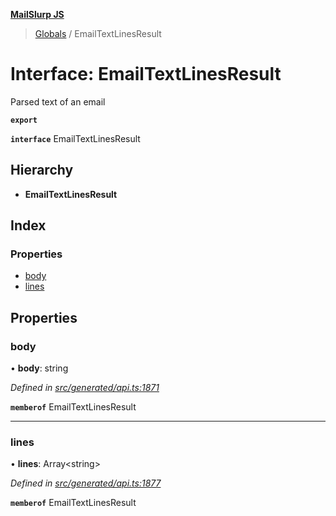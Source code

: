 **[MailSlurp JS](../README.md)**

> [Globals](../README.md) / EmailTextLinesResult

# Interface: EmailTextLinesResult

Parsed text of an email

**`export`** 

**`interface`** EmailTextLinesResult

## Hierarchy

* **EmailTextLinesResult**

## Index

### Properties

* [body](emailtextlinesresult.md#body)
* [lines](emailtextlinesresult.md#lines)

## Properties

### body

•  **body**: string

*Defined in [src/generated/api.ts:1871](https://github.com/mailslurp/mailslurp-client/blob/a8663d0/src/generated/api.ts#L1871)*

**`memberof`** EmailTextLinesResult

___

### lines

•  **lines**: Array\<string>

*Defined in [src/generated/api.ts:1877](https://github.com/mailslurp/mailslurp-client/blob/a8663d0/src/generated/api.ts#L1877)*

**`memberof`** EmailTextLinesResult
